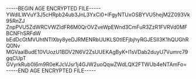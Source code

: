 -----BEGIN AGE ENCRYPTED FILE-----
YWdlLWVuY3J5cHRpb24ub3JnL3YxCi0+IFgyNTUxOSBYVU5hejM2Z093Vk95RnZJ
ZnpPVU5ZdWRCVWZldFR6M0QrOVZveWpEWnd3CmFuR3ZzR1FVRVd0MFBCNFhSRFdW
bEdDcGtMVUhtNTlXby8yeDJRMENRbUUKLS0tIEFjbjhyRGJESlI3K1hQUGhRQ0Nv
MGVaalBudE10VUozU1BDV2N6V2ZsUUEKAgByK+I1sVDab2duyU7Vumrc79gqCUpT
GVyrkRub0I6m9R0eKJcVJsr1j4GJW2uoQqwZWdLQX2FTWUb4eNTAmFo=
-----END AGE ENCRYPTED FILE-----
